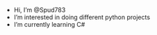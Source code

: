 - Hi, I’m @Spud783
- I’m interested in doing different python projects
- I’m currently learning C#

<!---
Spud783/Spud783 is a ✨ special ✨ repository because its `README.md` (this file) appears on your GitHub profile.
You can click the Preview link to take a look at your changes.
--->
